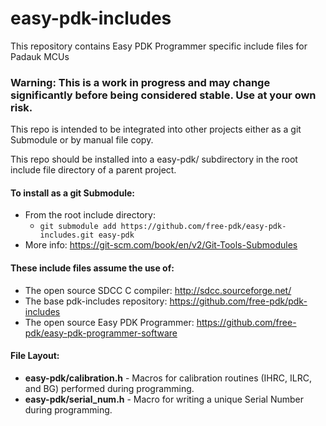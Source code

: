 # easy-pdk-includes
This repository contains Easy PDK Programmer specific include files for Padauk MCUs

### Warning: This is a work in progress and may change significantly before being considered stable.  Use at your own risk.

This repo is intended to be integrated into other projects either as a git Submodule or by manual file copy.

This repo should be installed into a easy-pdk/ subdirectory in the root include file directory of a parent project.

#### To install as a git Submodule:
- From the root include directory:
  - `git submodule add https://github.com/free-pdk/easy-pdk-includes.git easy-pdk`
- More info: https://git-scm.com/book/en/v2/Git-Tools-Submodules

#### These include files assume the use of:
- The open source SDCC C compiler: http://sdcc.sourceforge.net/
- The base pdk-includes repository: https://github.com/free-pdk/pdk-includes
- The open source Easy PDK Programmer: https://github.com/free-pdk/easy-pdk-programmer-software

#### File Layout:
- **easy-pdk/calibration.h** - Macros for calibration routines (IHRC, ILRC, and BG) performed during programming.
- **easy-pdk/serial_num.h** - Macro for writing a unique Serial Number during programming.
